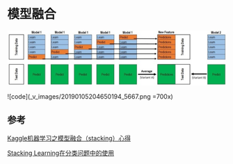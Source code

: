# 模型融合

![stacking](_v_images/20190105204812274_16518.jpg)

![code](_v_images/20190105204650194_5667.png =700x)
## 参考
[Kaggle机器学习之模型融合（stacking）心得](https://www.leiphone.com/news/201709/zYIOJqMzR0mJARzj.html)

[Stacking Learning在分类问题中的使用](https://www.jianshu.com/p/fc4de92a9486)